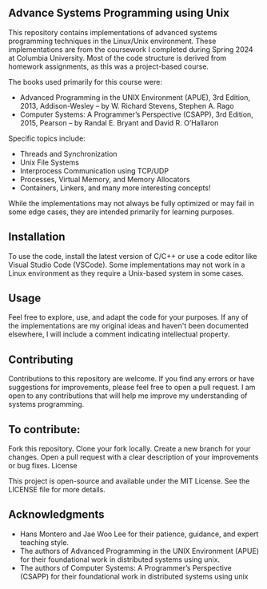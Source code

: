 ## Advance Systems Programming using Unix

This repository contains implementations of advanced systems programming techniques in the Linux/Unix environment. These implementations are from the coursework I completed during Spring 2024 at Columbia University. Most of the code structure is derived from homework assignments, as this was a project-based course.

The books used primarily for this course were:

- Advanced Programming in the UNIX Environment (APUE), 3rd Edition, 2013, Addison-Wesley – by W. Richard Stevens, Stephen A. Rago
- Computer Systems: A Programmer’s Perspective (CSAPP), 3rd Edition, 2015, Pearson – by Randal E. Bryant and David R. O’Hallaron

Specific topics include:

- Threads and Synchronization
- Unix File Systems
- Interprocess Communication using TCP/UDP
- Processes, Virtual Memory, and Memory Allocators
- Containers, Linkers, and many more interesting concepts!

While the implementations may not always be fully optimized or may fail in some edge cases, they are intended primarily for learning purposes.

## Installation

To use the code, install the latest version of C/C++ or use a code editor like Visual Studio Code (VSCode). Some implementations may not work in a Linux environment as they require a Unix-based system in some cases.

## Usage

Feel free to explore, use, and adapt the code for your purposes. If any of the implementations are my original ideas and haven't been documented elsewhere, I will include a comment indicating intellectual property.

## Contributing

Contributions to this repository are welcome. If you find any errors or have suggestions for improvements, please feel free to open a pull request. I am open to any contributions that will help me improve my understanding of systems programming.

## To contribute:

Fork this repository.
Clone your fork locally.
Create a new branch for your changes.
Open a pull request with a clear description of your improvements or bug fixes.
License

This project is open-source and available under the MIT License. See the LICENSE file for more details.

## Acknowledgments

- Hans Montero and Jae Woo Lee for their patience, guidance, and expert teaching style.
- The authors of Advanced Programming in the UNIX Environment (APUE) for their foundational work in distributed systems using unix.
- The authors of Computer Systems: A Programmer’s Perspective (CSAPP) for their foundational work in distributed systems using unix